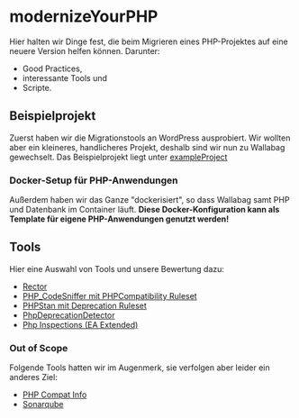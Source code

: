 # modernizeYourPHP

Hier halten wir Dinge fest, die beim Migrieren eines PHP-Projektes auf eine neuere Version helfen können. Darunter:

- Good Practices,
- interessante Tools und
- Scripte.

## Beispielprojekt

Zuerst haben wir die Migrationstools an WordPress ausprobiert. Wir wollten aber ein kleineres, handlicheres Projekt, deshalb sind wir nun zu Wallabag gewechselt.
Das Beispielprojekt liegt unter [exampleProject](exampleProject)

### Docker-Setup für PHP-Anwendungen

Außerdem haben wir das Ganze "dockerisiert", so dass Wallabag samt PHP und Datenbank im Container läuft. **Diese Docker-Konfiguration kann als Template für eigene PHP-Anwendungen genutzt werden!**

## Tools

Hier eine Auswahl von Tools und unsere Bewertung dazu:

- [Rector](docs/tool-bewertungen/Rector.md)
- [PHP_CodeSniffer mit PHPCompatibility Ruleset](docs/tool-bewertungen/PHP_CodeSniffer%20mit%20PHPCompatibility%20Ruleset.md)
- [PHPStan mit Deprecation Ruleset](docs/tool-bewertungen/PHPStan%20mit%20Deprecation%20Ruleset.md)
- [PhpDeprecationDetector](docs/tool-bewertungen/PhpDeprecationDetector.md)
- [Php Inspections (EA Extended)](docs/tool-bewertungen/Php_Inspections_(EA_Extended).md)

### Out of Scope

Folgende Tools hatten wir im Augenmerk, sie verfolgen aber leider ein anderes Ziel:

- [PHP Compat Info](docs/tool-bewertungen/PHP%20Compat%20Info.md)
- [Sonarqube](docs/tool-bewertungen/Sonarqube.md)